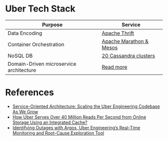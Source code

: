 # Uber Tech Stack

| Purpose                                 | Service                                                                                     |
|-----------------------------------------|---------------------------------------------------------------------------------------------|
| Data Encoding                           | [Apache Thrift](../../HLD-System-Designs/8_APIStandards/SerializationFrameworks/Thrift.md)                     |
| Container Orchestration                 | [Apache Marathon & Mesos](../../HLD-System-Designs/9_Container&Orchestration/ApacheMarathon&Mesos.md)  |
| NoSQL DB                                | [20 Cassandra clusters](../../HLD-System-Designs/3_Databases/11_WideColumn-Databases/ApacheCasandra.md) |
| Domain-Driven microservice architecture | [Read more](https://www.uber.com/en-IN/blog/microservice-architecture/)                     |

# References
- [Service-Oriented Architecture: Scaling the Uber Engineering Codebase As We Grow](https://www.uber.com/en-IN/blog/service-oriented-architecture/)
- [How Uber Serves Over 40 Million Reads Per Second from Online Storage Using an Integrated Cache?](https://www.uber.com/en-IN/blog/how-uber-serves-over-40-million-reads-per-second-using-an-integrated-cache/)
- [Identifying Outages with Argos, Uber Engineering’s Real-Time Monitoring and Root-Cause Exploration Tool](https://www.uber.com/en-IN/blog/argos-real-time-alerts/)

